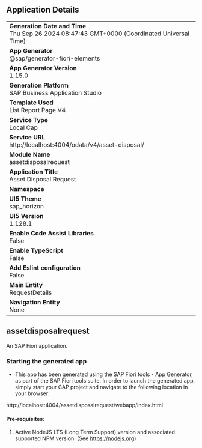 ## Application Details
|               |
| ------------- |
|**Generation Date and Time**<br>Thu Sep 26 2024 08:47:43 GMT+0000 (Coordinated Universal Time)|
|**App Generator**<br>@sap/generator-fiori-elements|
|**App Generator Version**<br>1.15.0|
|**Generation Platform**<br>SAP Business Application Studio|
|**Template Used**<br>List Report Page V4|
|**Service Type**<br>Local Cap|
|**Service URL**<br>http://localhost:4004/odata/v4/asset-disposal/|
|**Module Name**<br>assetdisposalrequest|
|**Application Title**<br>Asset Disposal Request|
|**Namespace**<br>|
|**UI5 Theme**<br>sap_horizon|
|**UI5 Version**<br>1.128.1|
|**Enable Code Assist Libraries**<br>False|
|**Enable TypeScript**<br>False|
|**Add Eslint configuration**<br>False|
|**Main Entity**<br>RequestDetails|
|**Navigation Entity**<br>None|

## assetdisposalrequest

An SAP Fiori application.

### Starting the generated app

-   This app has been generated using the SAP Fiori tools - App Generator, as part of the SAP Fiori tools suite.  In order to launch the generated app, simply start your CAP project and navigate to the following location in your browser:

http://localhost:4004/assetdisposalrequest/webapp/index.html

#### Pre-requisites:

1. Active NodeJS LTS (Long Term Support) version and associated supported NPM version.  (See https://nodejs.org)


